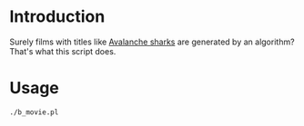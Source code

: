 # Introduction

Surely films with titles like [Avalanche
sharks](https://www.rottentomatoes.com/m/avalanche_sharks) are
generated by an algorithm? That's what this script does.

# Usage

```
./b_movie.pl
```
